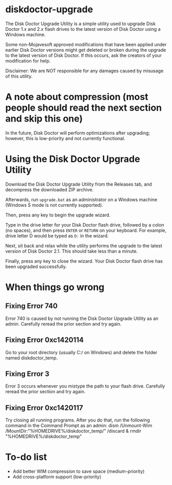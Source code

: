 # diskdoctor-upgrade
The Disk Doctor Upgrade Utility is a simple utility used to upgrade Disk Doctor 1.x and 2.x flash drives to the latest version of Disk Doctor using a Windows machine.

Some non-Mojavesoft approved modifications that have been applied under earlier Disk Doctor versions might get deleted or broken during the upgrade to the latest version of Disk Doctor. If this occurs, ask the creators of your modification for help.

Disclaimer: We are NOT responsible for any damages caused by misusage of this utility.

# A note about compression (most people should read the next section and skip this one)
In the future, Disk Doctor will perform optimizations after upgrading; however, this is low-priority and not currently functional.

# Using the Disk Doctor Upgrade Utility
Download the Disk Doctor Upgrade Utility from the Releases tab, and decompress the downloaded ZIP archive.

Afterwards, run `upgrade.bat` as an administrator on a Windows machine (Windows S mode is not currently supported).

Then, press any key to begin the upgrade wizard.

Type in the drive letter for your Disk Doctor flash drive, followed by a colon (no spaces), and then press `ENTER` or `RETURN` on your keyboard. For example, drive letter D would be typed as `D:` in the wizard.

Next, sit back and relax while the utility performs the upgrade to the latest version of Disk Doctor 2.1. This should take less than a minute.

Finally, press any key to close the wizard. Your Disk Doctor flash drive has been upgraded successfully.

# When things go wrong
<h2>Fixing Error 740</h2>
Error 740 is caused by not running the Disk Doctor Upgrade Utility as an admin. Carefully reread the prior section and try again.

<h2>Fixing Error 0xc1420114</h2>
Go to your root directory (usually C:/ on Windows) and delete the folder named diskdoctor_temp.

<h2>Fixing Error 3</h2>
Error 3 occurs whenever you mistype the path to your flash drive. Carefully reread the prior section and try again.

<h2>Fixing Error 0xc1420117</h2>
Try closing all running programs.
After you do that, run the following command in the Command Prompt as an admin: dism /Unmount-Wim /MountDir:"%HOMEDRIVE%/diskdoctor_temp/" /discard & rmdir "%HOMEDRIVE%/diskdoctor_temp"

# To-do list
- Add better WIM compression to save space (medium-priority)
- Add cross-platform support (low-priority)
